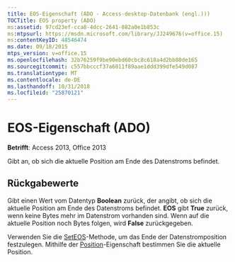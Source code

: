 ```yaml
---
title: EOS-Eigenschaft (ADO - Access-desktop-Datenbank (engl.)))
TOCTitle: EOS property (ADO)
ms:assetid: 97cd23ef-cca8-4dcc-2641-082a0e1b853c
ms:mtpsurl: https://msdn.microsoft.com/library/JJ249676(v=office.15)
ms:contentKeyID: 48546474
ms.date: 09/18/2015
mtps_version: v=office.15
ms.openlocfilehash: 32b76259f9be90ebd60cbc8c618a4d2bb80de165
ms.sourcegitcommit: c557bbcccf37a6011f89aae1ddd399dfe549d087
ms.translationtype: MT
ms.contentlocale: de-DE
ms.lasthandoff: 10/31/2018
ms.locfileid: "25870121"
---
```

# <a name="eos-property-ado"></a>EOS-Eigenschaft (ADO)


**Betrifft**: Access 2013, Office 2013

Gibt an, ob sich die aktuelle Position am Ende des Datenstroms befindet.

## <a name="return-values"></a>Rückgabewerte

Gibt einen Wert vom Datentyp **Boolean** zurück, der angibt, ob sich die aktuelle Position am Ende des Datenstroms befindet. **EOS** gibt **True** zurück, wenn keine Bytes mehr im Datenstrom vorhanden sind. Wenn auf die aktuelle Position noch Bytes folgen, wird **False** zurückgegeben.

Verwenden Sie die [SetEOS](seteos-method-ado.md)-Methode, um das Ende der Datenstromposition festzulegen. Mithilfe der [Position](position-property-ado.md)-Eigenschaft bestimmen Sie die aktuelle Position.

